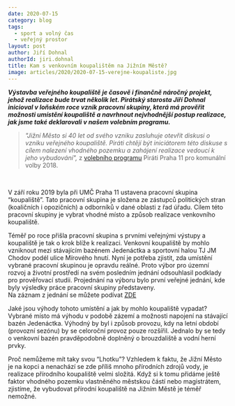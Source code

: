 ```yaml
---
date: 2020-07-15
category: blog
tags: 
  - sport a volný čas
  - veřejný prostor
layout: post
author: Jiří Dohnal
authorId: jiri.dohnal
title: Kam s venkovním koupalištěm na Jižním Městě? 
image: articles/2020/2020-07-15-verejne-koupaliste.jpg
---
```


***Výstavba veřejného koupaliště je časově i finančně náročný projekt, jehož realizace bude trvat několik let. Pirátský starosta Jiří Dohnal inicioval v loňském roce vznik pracovní skupiny, která má prověřit možnosti umístění koupaliště a navrhnout nejvhodnější postup realizace, jak jsme také deklarovali v našem volebním programu.***


> *"Jižní Město si 40 let od svého vzniku zasluhuje otevřít diskusi o vzniku veřejného koupaliště. Piráti chtějí být iniciátorem této diskuse s cílem nalezení vhodného pozemku a zahájení realizace vedoucí k jeho vybudování",* z [volebního programu](https://praha11.pirati.cz/komunalni-volby-2018/program/kultura/) Piráti Praha 11 pro komunální volby 2018.



  <br>

V září roku 2019 byla při UMČ Praha 11 ustavena pracovní skupina “koupaliště”. Tato pracovní skupina je složena ze zástupců politických stran (koaličních i opozičních) a odborníků v dané oblasti z řad úřadu. Cílem této pracovní skupiny je vybrat vhodné místo a způsob realizace venkovního koupaliště.

Téměř po roce přišla pracovní skupina s prvními veřejnými výstupy a koupaliště je tak o krok blíže k realizaci. Venkovní koupaliště by mohlo vzniknout mezi stávajícím bazénem Jedenáctka a sportovní halou TJ JM Chodov podél ulice Mírového hnutí. Nyní je potřeba zjistit, zda umístění vybrané pracovní skupinou je opravdu reálné. Proto výbor pro územní rozvoj a životní prostředí na svém posledním jednání odsouhlasil podklady pro prověřovací studii. Projednání na výboru bylo první veřejné jednání, kde byly výsledky práce pracovní skupiny představeny.<br>
Na záznam z jednání se můžete podívat [ZDE](https://www.youtube.com/watch?v=H-k3wg0xueE)

Jaké jsou výhody tohoto umístění a jak by mohlo koupaliště vypadat? Vybrané místo má výhodu v podobě zázemí a možnosti napojení na stávající bazén Jedenáctka. Výhodný by byl i způsob provozu, kdy na letní období (provozní sezónu) by se celoroční provoz pouze rozšířil. Jednalo by se tedy o venkovní bazén pravděpodobně doplněný o brouzdaliště a vodní herní prvky.

Proč nemůžeme mít taky svou “Lhotku”? Vzhledem k faktu, že Jižní Město je na kopci a nenachází se zde příliš mnoho přírodních zdrojů vody, je realizace přírodního koupaliště velmi složitá. Když si k tomu přidáme ještě faktor vhodného pozemku vlastněného městskou částí nebo magistrátem, zjistíme, že vybudovat přírodní koupaliště na Jižním Městě je téměř nemožné. 

